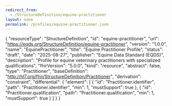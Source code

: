 ```yaml
---
redirect_from:
  - /StructureDefinition/equine-practitioner
layout: none
permalink: /profiles/equine-practitioner.json
---
```

{
  "resourceType": "StructureDefinition",
  "id": "equine-practitioner",
  "url": "https://eqds.org/StructureDefinition/equine-practitioner",
  "version": "1.0.0",
  "name": "EquinePractitioner",
  "title": "Equine Practitioner Profile",
  "status": "draft",
  "date": "2025-08-27",
  "publisher": "Equine Data Standard (EQDS)",
  "description": "Profile for equine veterinary practitioners with specialized qualifications",
  "fhirVersion": "5.0.0",
  "kind": "resource",
  "abstract": false,
  "type": "Practitioner",
  "baseDefinition": "http://hl7.org/fhir/StructureDefinition/Practitioner",
  "derivation": "constraint",
  "differential": {
    "element": [
      {
        "id": "Practitioner.identifier",
        "path": "Practitioner.identifier",
        "min": 1,
        "mustSupport": true
      },
      {
        "id": "Practitioner.qualification",
        "path": "Practitioner.qualification",
        "min": 1,
        "mustSupport": true
      }
    ]
  }
}
